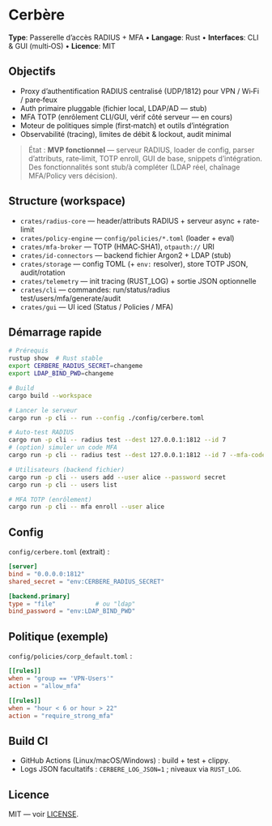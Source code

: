 # Cerbère

**Type**: Passerelle d’accès RADIUS + MFA • **Langage**: Rust • **Interfaces**: CLI & GUI (multi‑OS) • **Licence**: MIT

## Objectifs
- Proxy d’authentification RADIUS centralisé (UDP/1812) pour VPN / Wi‑Fi / pare‑feux
- Auth primaire pluggable (fichier local, LDAP/AD — stub)
- MFA TOTP (enrôlement CLI/GUI, vérif côté serveur — en cours)
- Moteur de politiques simple (first‑match) et outils d’intégration
- Observabilité (tracing), limites de débit & lockout, audit minimal

> État : **MVP fonctionnel** — serveur RADIUS, loader de config, parser d’attributs, rate‑limit, TOTP enroll, GUI de base, snippets d’intégration.
> Des fonctionnalités sont stub/à compléter (LDAP réel, chaînage MFA/Policy vers décision).

## Structure (workspace)
- `crates/radius-core` — header/attributs RADIUS + serveur async + rate-limit
- `crates/policy-engine` — `config/policies/*.toml` (loader + eval)
- `crates/mfa-broker` — TOTP (HMAC‑SHA1), `otpauth://` URI
- `crates/id-connectors` — backend fichier Argon2 + LDAP (stub)
- `crates/storage` — config TOML (+ `env:` resolver), store TOTP JSON, audit/rotation
- `crates/telemetry` — init tracing (RUST_LOG) + sortie JSON optionnelle
- `crates/cli` — commandes: run/status/radius test/users/mfa/generate/audit
- `crates/gui` — UI iced (Status / Policies / MFA)

## Démarrage rapide
```bash
# Prérequis
rustup show  # Rust stable
export CERBERE_RADIUS_SECRET=changeme
export LDAP_BIND_PWD=changeme

# Build
cargo build --workspace

# Lancer le serveur
cargo run -p cli -- run --config ./config/cerbere.toml

# Auto‑test RADIUS
cargo run -p cli -- radius test --dest 127.0.0.1:1812 --id 7
# (option) simuler un code MFA
cargo run -p cli -- radius test --dest 127.0.0.1:1812 --id 7 --mfa-code 123456

# Utilisateurs (backend fichier)
cargo run -p cli -- users add --user alice --password secret
cargo run -p cli -- users list

# MFA TOTP (enrôlement)
cargo run -p cli -- mfa enroll --user alice
```

## Config
`config/cerbere.toml` (extrait) :
```toml
[server]
bind = "0.0.0.0:1812"
shared_secret = "env:CERBERE_RADIUS_SECRET"

[backend.primary]
type = "file"           # ou "ldap"
bind_password = "env:LDAP_BIND_PWD"
```

## Politique (exemple)
`config/policies/corp_default.toml` :
```toml
[[rules]]
when = "group == 'VPN-Users'"
action = "allow_mfa"

[[rules]]
when = "hour < 6 or hour > 22"
action = "require_strong_mfa"
```

## Build CI
- GitHub Actions (Linux/macOS/Windows) : build + test + clippy.
- Logs JSON facultatifs : `CERBERE_LOG_JSON=1` ; niveaux via `RUST_LOG`.

## Licence
MIT — voir [LICENSE](./LICENSE).
